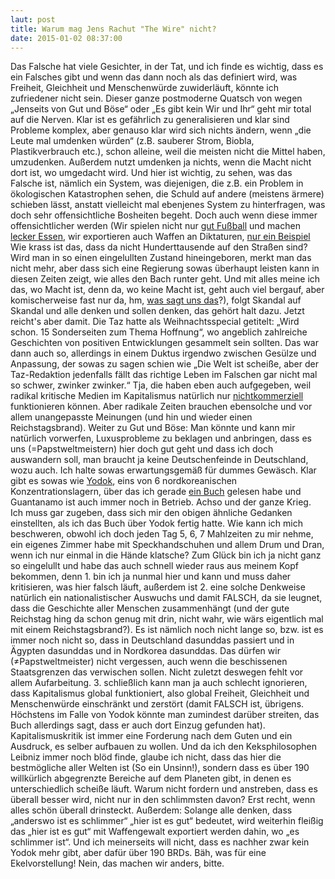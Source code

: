 ```yaml
---
laut: post
title: Warum mag Jens Rachut "The Wire" nicht?
date: 2015-01-02 08:37:00
--- 
```


Das Falsche hat viele Gesichter, in der Tat, und ich finde es wichtig, dass es ein Falsches gibt und wenn das dann noch als das definiert wird, was Freiheit, Gleichheit und Menschenwürde zuwiderläuft, könnte ich zufriedener nicht sein. Dieser ganze postmoderne Quatsch von wegen „Jenseits von Gut und Böse“ oder „Es gibt kein Wir und Ihr“ geht mir total auf die Nerven. Klar ist es gefährlich zu generalisieren und klar sind Probleme komplex, aber genauso klar wird sich nichts ändern, wenn „die Leute mal umdenken würden“ (z.B. sauberer Strom, Biobla, Plastikverbrauch etc.), schon alleine, weil die meisten nicht die Mittel haben, umzudenken. Außerdem nutzt umdenken ja nichts, wenn die Macht nicht dort ist, wo umgedacht wird. Und hier ist wichtig, zu sehen, was das Falsche ist, nämlich ein System, was diejenigen, die z.B. ein Problem in ökologischen Katastrophen sehen, die Schuld auf andere (meistens ärmere) schieben lässt, anstatt vielleicht mal ebenjenes System zu hinterfragen, was doch sehr offensichtliche Bosheiten begeht. Doch auch wenn diese immer offensichtlicher werden (Wir spielen nicht nur [gut Fußball](http://www.tagesspiegel.de/meinung/wm-party-in-berlin-der-gaucho-tanz-auf-der-fanmeile-war-geschmacklos/10205842.html) und machen [lecker Essen](https://www.youtube.com/watch?v=qJe3cdM7f1c), wir exportieren auch Waffen an Diktaturen, [nur ein Beispiel](https://de.wikipedia.org/wiki/Deutscher_R%C3%BCstungsexport) Wie krass ist das, dass da nicht Hunderttausende auf den Straßen sind? Wird man in so einen eingelullten Zustand hineingeboren, merkt man das nicht mehr, aber dass sich eine Regierung sowas überhaupt leisten kann in diesen Zeiten zeigt, wie alles den Bach runter geht. Und mit alles meine ich das, wo Macht ist, denn da, wo keine Macht ist, geht auch viel bergauf, aber komischerweise fast nur da, hm, [was sagt uns das](https://www.youtube.com/watch?v=XtMPGhXnzWE)?), folgt Skandal auf Skandal und alle denken und sollen denken, das gehört halt dazu. Jetzt reicht's aber damit. Die Taz hatte als Weihnachtsspecial getitelt: „Wird schon. 15 Sonderseiten zum Thema Hoffnung“, wo angeblich zahlreiche Geschichten von positiven Entwicklungen gesammelt sein sollten. Das war dann auch so, allerdings in einem Duktus irgendwo zwischen Gesülze und Anpassung, der sowas zu sagen schien wie „Die Welt ist scheiße, aber der Taz-Redaktion jedenfalls fällt das richtige Leben im Falschen gar nicht mal so schwer, zwinker zwinker.“ Tja, die haben eben auch aufgegeben, weil radikal kritische Medien im Kapitalismus natürlich nur [nichtkommerziell](http://mentalerandale.wordpress.com/) funktionieren können. Aber radikale Zeiten brauchen ebensolche und vor allem unangepasste Meinungen (und hin und wieder einen Reichstagsbrand). Weiter zu Gut und Böse: Man könnte und kann mir natürlich vorwerfen, Luxusprobleme zu beklagen und anbringen, dass es uns (=Papstweltmeistern) hier doch gut geht und dass ich doch auswandern soll, man braucht ja keine Deutschenfeinde in Deutschland, wozu auch. Ich halte sowas erwartungsgemäß für dummes Gewäsch. Klar gibt es sowas wie [Yodok](https://de.wikipedia.org/wiki/Internierungslager_Yod%C5%8Fk), eins von 6 nordkoreanischen Konzentrationslagern, über das ich gerade [ein Buch](https://en.wikipedia.org/wiki/The_Aquariums_of_Pyongyang) gelesen habe und Guantanamo ist auch immer noch in Betrieb. Achso und der ganze Krieg. Ich muss gar zugeben, dass sich mir den obigen ähnliche Gedanken einstellten, als ich das Buch über Yodok fertig hatte. Wie kann ich mich beschweren, obwohl ich doch jeden Tag 5, 6, 7 Mahlzeiten zu mir nehme, ein eigenes Zimmer habe  mit Speckhandschuhen und allem Drum und Dran, wenn ich nur einmal in die Hände klatsche? Zum Glück bin ich ja nicht ganz so eingelullt und habe das auch schnell wieder raus aus meinem Kopf bekommen, denn 1. bin ich ja nunmal hier und kann und muss daher kritisieren, was hier falsch läuft, außerdem ist 2. eine solche Denkweise natürlich ein nationalistischer Auswuchs und damit FALSCH, da sie leugnet, dass die Geschichte aller Menschen zusammenhängt (und der gute Reichstag hing da schon genug mit drin, nicht wahr, wie wärs eigentlich mal mit einem Reichstagsbrand?). Es ist nämlich noch nicht lange so, bzw. ist es immer noch nicht so, dass in Deutschland dasunddas passiert und in Ägypten dasunddas und in Nordkorea dasunddas. Das dürfen wir (≠Papstweltmeister) nicht vergessen, auch wenn die beschissenen Staatsgrenzen das verwischen sollen. Nicht zuletzt deswegen fehlt vor allem Aufarbeitung. 3. schließlich kann man ja auch schlecht ignorieren, dass Kapitalismus global funktioniert, also global Freiheit, Gleichheit und Menschenwürde einschränkt und zerstört (damit FALSCH ist, übrigens. Höchstens im Falle von Yodok könnte man zumindest darüber streiten, das Buch allerdings sagt, dass er auch dort Einzug gefunden hat). Kapitalismuskritik ist immer eine Forderung nach dem Guten und ein Ausdruck, es selber aufbauen zu wollen. Und da ich den Keksphilosophen Leibniz immer noch blöd finde, glaube ich nicht, dass das hier die bestmögliche aller Welten ist (So ein Unsinn!), sondern dass es über 190 willkürlich abgegrenzte Bereiche auf dem Planeten gibt, in denen es unterschiedlich scheiße läuft. Warum nicht fordern und anstreben, dass es überall besser wird, nicht nur in den schlimmsten davon? Erst recht, wenn alles schön überall drinsteckt. Außerdem: Solange alle denken, dass „anderswo ist es schlimmer“ „hier ist es gut“ bedeutet, wird weiterhin fleißig das „hier ist es gut“ mit Waffengewalt exportiert werden dahin, wo „es schlimmer ist“. Und ich meinerseits will nicht, dass es nachher zwar kein Yodok mehr gibt, aber dafür über 190 BRDs. Bäh, was für eine Ekelvorstellung! Nein, das machen wir anders, bitte.
